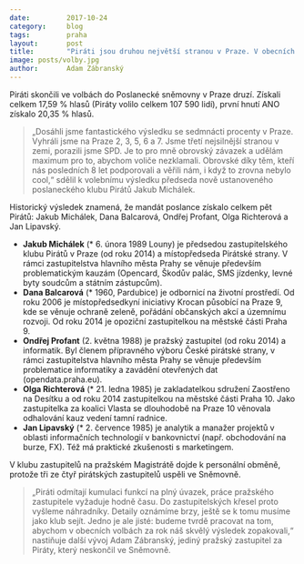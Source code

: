 ```yaml
---
date:         2017-10-24
category:     blog
tags:         praha
layout:       post
title:        "Piráti jsou druhou největší stranou v Praze. V obecních volbách se pokusí úspěch zopakovat"
image: posts/volby.jpg
author:       Adam Zábranský
---
```


Piráti skončili ve volbách do Poslanecké sněmovny v Praze druzí. Získali celkem 17,59 % hlasů (Piráty volilo celkem 107 590 lidí), první hnutí ANO získalo 20,35 % hlasů. 

> „Dosáhli jsme fantastického výsledku se sedmnácti procenty v Praze. Vyhráli jsme na Praze 2, 3, 5, 6 a 7. Jsme třetí nejsilnější stranou v zemi, porazili jsme SPD. Je to pro mně obrovský závazek a udělám maximum pro to, abychom voliče nezklamali. Obrovské díky těm, kteří nás posledních 8 let podporovali a věřili nám, i když to zrovna nebylo cool,“ sdělil k volebnímu výsledku předseda nově ustanoveného poslaneckého klubu Pirátů Jakub Michálek. 

Historický výsledek znamená, že mandát poslance získalo celkem pět Pirátů: Jakub Michálek, Dana Balcarová, Ondřej Profant, Olga Richterová a Jan Lipavský.
* **Jakub Michálek** (* 6. února 1989 Louny) je předsedou zastupitelského klubu Pirátů v Praze (od roku 2014) a místopředseda Pirátské strany. V rámci zastupitelstva hlavního města Prahy se věnuje především problematickým kauzám (Opencard, Škodův palác, SMS jízdenky, levné byty soudcům a státním zástupcům). 
* **Dana Balcarová** (* 1960, Pardubice) je odbornicí na životní prostředí. Od roku‭ ‬2006‭ ‬je místopředsedkyní iniciativy Krocan působící na Praze‭ ‬9, kde se věnuje ochraně zeleně, ‬pořádání občanských akcí a územnímu rozvoji.‭ Od roku 2014 je opoziční zastupitelkou na městské části Praha 9.
* **Ondřej Profant** (2. května 1988) je pražský zastupitel (od roku 2014) a informatik. Byl členem přípravného výboru České pirátské strany, v rámci zastupitelstva hlavního města Prahy se věnuje především problematice informatiky a zavádění otevřených dat (opendata.praha.eu).
* **Olga Richterová** (* 21. ledna 1985) je zakladatelkou sdružení Zaostřeno na Desítku a od roku 2014 zastupitelkou na městské části Praha 10. Jako zastupitelka za koalici Vlasta se dlouhodobě na Praze 10 věnovala odhalování kauz vedení tamní radnice.
* **Jan Lipavský** (* 2. července 1985) je analytik a manažer projektů v oblasti informačních technologií v bankovnictví (např. obchodování na burze, FX). Též má praktické zkušenosti s marketingem.

V klubu zastupitelů na pražském Magistrátě dojde k personální obměně, protože tři ze čtyř pirátských zastupitelů uspěli ve Sněmovně. 

> „Piráti odmítají kumulaci funkcí na plný úvazek, práce pražského zastupitele vyžaduje hodně času. Do zastupitelských křesel proto vyšleme náhradníky. Detaily oznámíme brzy, ještě se k tomu musíme jako klub sejít. Jedno je ale jisté: budeme tvrdě pracovat na tom, abychom v obecních volbách za rok náš skvělý výsledek zopakovali,“ nastiňuje další vývoj Adam Zábranský, jediný pražský zastupitel za Piráty, který neskončil ve Sněmovně.
